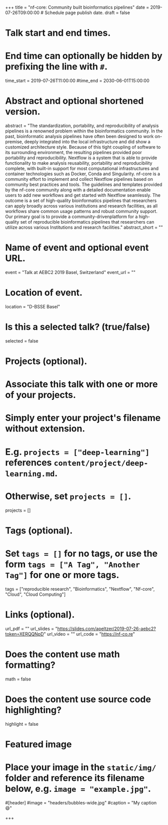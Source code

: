 +++
title = "nf-core: Community built bioinformatics pipelines"
date = 2019-07-26T09:00:00  # Schedule page publish date.
draft = false

# Talk start and end times.
#   End time can optionally be hidden by prefixing the line with `#`.
time_start = 2019-07-26T11:00:00
#time_end = 2030-06-01T15:00:00

# Abstract and optional shortened version.
abstract = "The standardization, portability, and reproducibility of analysis pipelines is a renowned problem within the bioinformatics community. In the past, bioinformatic analysis pipelines have often been designed to work on-premise, deeply integrated into the local infrastructure and did show a customized architecture style. Because of this tight coupling of software to its surrounding environment, the resulting pipelines provided poor portability and reproducibility. Nextflow is a system that is able to provide functionality to make analysis reusability, portability and reproducibility complete, with built-in support for most computational infrastructures and container technologies such as Docker, Conda and Singularity. nf-core is a community effort to implement and collect Nextflow pipelines based on community best practices and tools. The guidelines and templates provided by the nf-core community along with a detailed documentation enable users to add new workflows and get started with Nextflow seamlessly. The outcome is a set of high-quality bioinformatics pipelines that researchers can apply broadly across various institutions and research facilities, as all workflows share common usage patterns and robust community support. Our primary goal is to provide a community-drivenplatform for a high-quality set of reproducible bioinformatics pipelines that researchers can utilize across various Institutions and research facilities."
abstract_short = ""

# Name of event and optional event URL.
event = "Talk at AEBC2 2019 Basel, Switzerland"
event_url = ""

# Location of event.
location = "D-BSSE Basel"

# Is this a selected talk? (true/false)
selected = false

# Projects (optional).
#   Associate this talk with one or more of your projects.
#   Simply enter your project's filename without extension.
#   E.g. `projects = ["deep-learning"]` references `content/project/deep-learning.md`.
#   Otherwise, set `projects = []`.
projects = []

# Tags (optional).
#   Set `tags = []` for no tags, or use the form `tags = ["A Tag", "Another Tag"]` for one or more tags.
tags = ["reproducible research", "Bioinformatics", "Nextflow", "Nf-core", "Cloud", "Cloud Computing"]

# Links (optional).
url_pdf = ""
url_slides = "https://slides.com/apeltzer/2019-07-26-aebc2?token=XERQQNpD"
url_video = ""
url_code = "https://nf-co.re"

# Does the content use math formatting?
math = false

# Does the content use source code highlighting?
highlight = false

# Featured image
# Place your image in the `static/img/` folder and reference its filename below, e.g. `image = "example.jpg"`.
#[header]
#image = "headers/bubbles-wide.jpg"
#caption = "My caption :smile:"

+++

